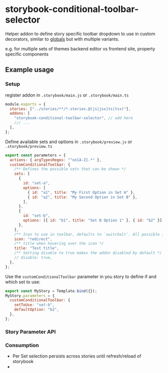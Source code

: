 # storybook-conditional-toolbar-selector

Helper addon to define story specific toolbar dropdown to use in custom decorators, similar to [globals](https://storybook.js.org/docs/react/essentials/toolbars-and-globals) but with multiple variants.

e.g. for multiple sets of themes backend editor vs frontend site, property specific components

## Example usage

### Setup

register addon in `.storybook/main.js` or `.storybook/main.ts`

```javascript
module.exports = {
  stories: ["../stories/**/*.stories.@(js|jsx|ts|tsx)"],
  addons: [
    "storybook-conditional-toolbar-selector", // add here
    /// ...
  ],
};
```

Define available sets and options in `.storybook/preview.js` or `.storybook/preview.ts`

```javascript
export const parameters = {
  actions: { argTypesRegex: "^on[A-Z].*" },
  customConditionalToolbar: {
    /** Defines the possible sets that can be shown */
    sets: [
      {
        id: "set-a",
        options: [
          { id: "a1", title: "My First Option in Set A" },
          { id: "a2", title: "My Second Option in Set B" },
        ],
      },
      {
        id: "set-b",
        options: [{ id: "b1", title: "Set B Option 1" }, { id: "b2" }],
      },
    ],
    /** Icon to use in toolbar, defaults to `switchalt`. All possible icons here: https://storybookjs.netlify.app/official-storybook/?path=/story/basics-icon--labels */
    icon: "redirect",
    /** title when hovering over the icon */
    title: "Test title",
    /** Setting disable to true makes the addon disabled by default */
    // disable: true,
  },
};
```

Use the `customConditionalToolbar` parameter in you story to define if and which set to use:

```javascript
export const MyStory = Template.bind({});
MyStory.parameters = {
  customConditionalToolbar: {
    setToUse: "set-b",
    defaultOption: "b2",
  },
};
```

### Story Parameter API

### Consumption

- Per Set selection persists across stories until refresh/reload of storybook
-
